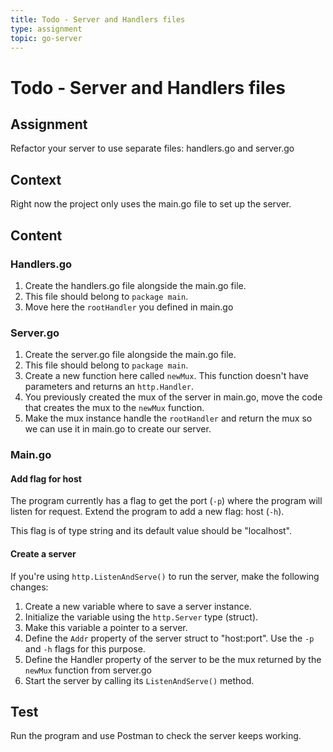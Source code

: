 ```yaml
---
title: Todo - Server and Handlers files
type: assignment
topic: go-server
---
```


# Todo - Server and Handlers files

## Assignment

Refactor your server to use separate files: handlers.go and server.go

## Context

Right now the project only uses the main.go file to set up the server.

## Content

### Handlers.go

1. Create the handlers.go file alongside the main.go file.
2. This file should belong to `package main`.
3. Move here the `rootHandler` you defined in main.go

### Server.go

1. Create the server.go file alongside the main.go file.
2. This file should belong to `package main`.
3. Create a new function here called `newMux`. This function doesn't have parameters and returns an `http.Handler`.
4. You previously created the mux of the server in main.go, move the code that creates the mux to the `newMux` function.
5. Make the mux instance handle the `rootHandler` and return the mux so we can use it in main.go to create our server.

### Main.go

#### Add flag for host

The program currently has a flag to get the port (`-p`) where the program will listen for request. Extend the program to add a new flag: host (`-h`).

This flag is of type string and its default value should be "localhost".

#### Create a server

If you're using `http.ListenAndServe()` to run the server, make the following changes:

1. Create a new variable where to save a server instance.
2. Initialize the variable using the `http.Server` type (struct).
3. Make this variable a pointer to a server.
4. Define the `Addr` property of the server struct to "host:port". Use the `-p` and `-h` flags for this purpose.
5. Define the Handler property of the server to be the mux returned by the `newMux` function from server.go
6. Start the server by calling its `ListenAndServe()` method.

## Test

Run the program and use Postman to check the server keeps working.

